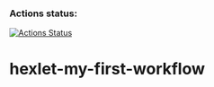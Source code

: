 ### Actions status:
[![Actions Status](https://github.com/EvgenyCh97/hexlet-my-first-workflow/workflows/hello-world/badge.svg)](https://github.com/EvgenyCh97/hexlet-my-first-workflow/actions)

# hexlet-my-first-workflow
